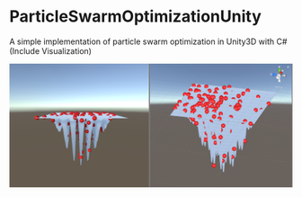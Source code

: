 # ParticleSwarmOptimizationUnity
A simple implementation of particle swarm optimization in Unity3D with C# (Include Visualization)

![Alt text](PSO.png?raw=true "Title")
